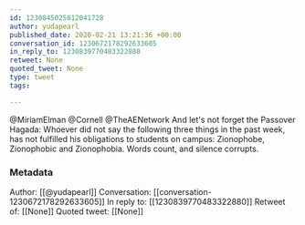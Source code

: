 ```yaml
---
id: 1230845025812041728
author: yudapearl
published_date: 2020-02-21 13:21:36 +00:00
conversation_id: 1230672178292633605
in_reply_to: 1230839770483322880
retweet: None
quoted_tweet: None
type: tweet
tags:

---
```


@MiriamElman @Cornell @TheAENetwork And let's not forget the Passover Hagada: Whoever did not say the following three things in the past week, has not fulfilled his obligations to students on campus: Zionophobe, Zionophobic and Zionophobia. Words count, and silence corrupts.

### Metadata

Author: [[@yudapearl]]
Conversation: [[conversation-1230672178292633605]]
In reply to: [[1230839770483322880]]
Retweet of: [[None]]
Quoted tweet: [[None]]
